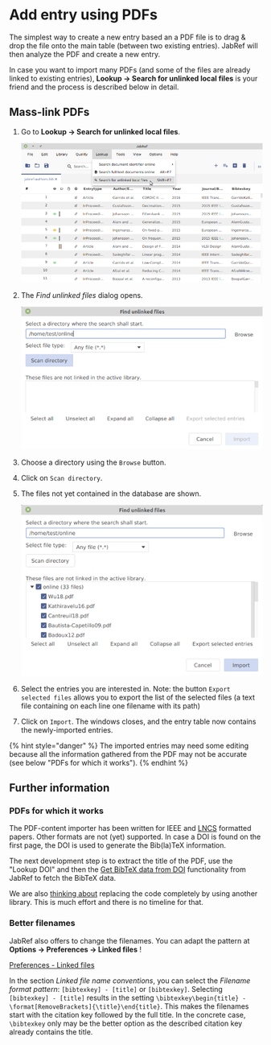 # Add entry using PDFs

The simplest way to create a new entry based an a PDF file is to drag & drop the file onto the main table \(between two existing entries\). JabRef will then analyze the PDF and create a new entry.

In case you want to import many PDFs \(and some of the files are already linked to existing entries\), **Lookup → Search for unlinked local files** is your friend and the process is described below in detail.

## Mass-link PDFs

1. Go to **Lookup → Search for unlinked local files**.

   ![FindUnlinkedFiles - Menu](../.gitbook/assets/findunlinkedfiles-menu-5.2.png)

2. The _Find unlinked files_ dialog opens.

   ![FindUnlinkedFiles - Initial dialog](../.gitbook/assets/findunlinkedfiles-window-5.2.png)

3. Choose a directory using the `Browse` button.
4. Click on `Scan directory`.
5. The files not yet contained in the database are shown.

   ![FindUnlinkedFiles - Found files](../.gitbook/assets/findunlinkedfiles-foundfiles-5.2.png)
   
6. Select the entries you are interested in.
  Note: the button `Export selected files` allows you to export the list of the selected files (a text file containing on each line one filename with its path)
7.  Click on `Import`.
  The windows closes, and the entry table now contains the newly-imported entries.

{% hint style="danger" %}
The imported entries may need some editing because all the information gathered from the PDF may not be accurate (see below "PDFs for which it works").
{% endhint %}

## Further information

### PDFs for which it works

The PDF-content importer has been written for IEEE and [LNCS](https://github.com/latextemplates/LNCS) formatted papers. Other formats are not \(yet\) supported. In case a DOI is found on the first page, the DOI is used to generate the Bib(la)TeX information.

The next development step is to extract the title of the PDF, use the "Lookup DOI" and then the [Get BibTeX data from DOI](../finding-sorting-and-cleaning-entries/getbibtexdatafromdoi.md) functionality from JabRef to fetch the BibTeX data.

We are also [thinking about](https://github.com/koppor/jabref/issues/169) replacing the code completely by using another library. This is much effort and there is no timeline for that.

### Better filenames

JabRef also offers to change the filenames. You can adapt the pattern at **Options → Preferences → Linked files** !

[Preferences - Linked files](../.gitbook/assets/preferences-linkedfiles.png)

In the section _Linked file name conventions_, you can select the _Filename format pattern_: `[bibtexkey] - [title]` or `[bibtexkey]`.
Selecting `[bibtexkey] - [title]` results in the setting `\bibtexkey\begin{title} - \format[RemoveBrackets]{\title}\end{title}`.
This makes the filenames start with the citation key followed by the full title.
In the concrete case, `\bibtexkey` only may be the better option as the described citation key already contains the title.

